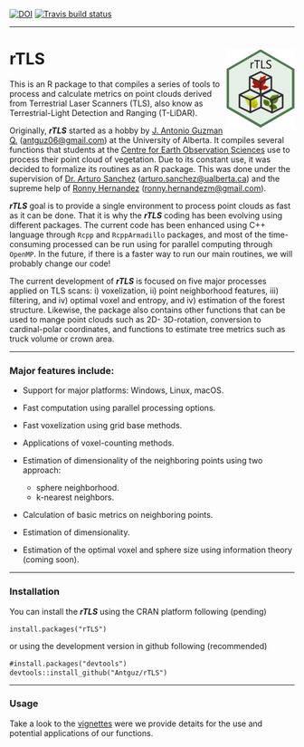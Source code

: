 [![DOI](https://zenodo.org/badge/162520913.svg)](https://zenodo.org/badge/latestdoi/162520913)
[![Travis build status](https://travis-ci.com/Antguz/rTLS.svg?branch=master)](https://travis-ci.com/Antguz/rTLS)

***

# rTLS <img src="man/figures/rTLS_logo.png" align="right" alt="" width="120" />

This is an R package to that compiles a series of tools to process and calculate metrics on point clouds derived from Terrestrial Laser Scanners (TLS), also know as Terrestrial-Light Detection and Ranging (T-LiDAR).

Originally, ___rTLS___ started as a hobby by [J. Antonio Guzman Q.](https://www.jaguzmanq.com/) (<antguz06@gmail.com>) at the University of Alberta. It compiles several functions that students at the [Centre for Earth Observation Sciences](https://www.ualberta.ca/centre-for-earth-observation-sciences/index.html) use to process their point cloud of vegetation. Due to its constant use, it was decided to formalize its routines as an R package. This was done under the supervision of [Dr. Arturo Sanchez](https://www.ualberta.ca/science/about-us/contact-us/faculty-directory/arturo-sanchez-azofeifa) (<arturo.sanchez@ualberta.ca>) and the supreme help of [Ronny Hernandez](http://ronnyhdez.rbind.io/) (<ronny.hernandezm@gmail.com>). 

___rTLS___ goal is to provide a single environment to process point clouds as fast as it can be done. That it is why the ___rTLS___ coding has been evolving using different packages. The current code has been enhanced using C++ language through `Rcpp` and `RcppArmadillo` packages, and most of the time-consuming processed can be run using for parallel computing through `OpenMP`. In the future, if there is a faster way to run our main routines, we will probably change our code!

The current development of ___rTLS___ is focused on five major processes applied on TLS scans: i) voxelization, ii) point neighborhood features, iii) filtering, and iv) optimal voxel and entropy, and iv) estimation of the forest structure. Likewise, the package also contains other functions that can be used to mange point clouds such as 2D- 3D-rotation, conversion to cardinal-polar coordinates, and functions to estimate tree metrics such as truck volume or crown area.

***

### Major features include:

* Support for major platforms: Windows, Linux, macOS.

* Fast computation using parallel processing options.

* Fast voxelization using grid base methods.

* Applications of voxel-counting methods.

* Estimation of dimensionality of the neighboring points using two approach: 
    + sphere neighborhood. 
    + k-nearest neighbors.

* Calculation of basic metrics on neighboring points.

* Estimation of dimensionality.

* Estimation of the optimal voxel and sphere size using information theory (coming soon).

***

### Installation

You can install the ___rTLS___ using the CRAN platform following (pending)

```{r}
install.packages("rTLS")
```

or using the development version in github following (recommended)

```{r}
#install.packages("devtools")
devtools::install_github("Antguz/rTLS")
```
***

### Usage

Take a look to the [vignettes](https://antguz.github.io/rTLS/articles/) were we provide detaits for the use and potential applications of our functions.


